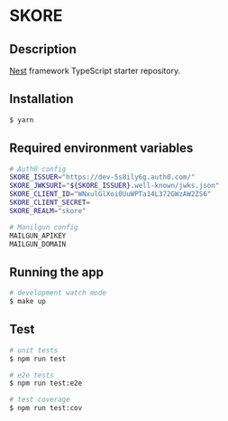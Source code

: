 # SKORE

## Description

[Nest](https://github.com/nestjs/nest) framework TypeScript starter repository.

## Installation

```bash
$ yarn
```

## Required environment variables

```bash
# Auth0 config
SKORE_ISSUER="https://dev-5s8ily6g.auth0.com/"
SKORE_JWKSURI="${SKORE_ISSUER}.well-known/jwks.json"
SKORE_CLIENT_ID="WNxulGlXoi0UuWPTa14L372GWzAW2ZS6"
SKORE_CLIENT_SECRET=
SKORE_REALM="skore"

# Manilgun config
MAILGUN_APIKEY
MAILGUN_DOMAIN
```

## Running the app

```bash
# development watch mode
$ make up

```

## Test

```bash
# unit tests
$ npm run test

# e2e tests
$ npm run test:e2e

# test coverage
$ npm run test:cov
```
